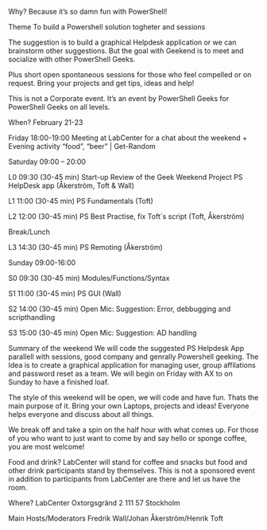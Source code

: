 Why?
 Because it’s so damn fun with PowerShell!

Theme
 To build a Powershell solution togheter and sessions

The suggestion is to build a graphical Helpdesk application or we can brainstorm other suggestions.
 But the goal with Geekend is to meet and socialize with other PowerShell Geeks. 

Plus short open spontaneous sessions for those who feel compelled or on request. Bring your projects and get tips, ideas and help!

This is not a Corporate event. It’s an event by PowerShell Geeks for PowerShell Geeks on all levels.

When?
 February 21-23 


Friday
 18:00-19:00
 Meeting at LabCenter for a chat about the weekend +
 Evening activity “food”, “beer” | Get-Random

Saturday
 09:00 – 20:00

L0 09:30 (30-45 min)
Start-up Review of the Geek Weekend Project
 PS HelpDesk app
 (Åkerström, Toft & Wall)

L1 11:00 (30-45 min)
 PS Fundamentals
(Toft)

L2 12:00 (30-45 min)
PS Best Practise, fix Toft´s script
 (Toft, Åkerström)

Break/Lunch

L3 14:30 (30-45 min)
PS Remoting
 (Åkerström)

Sunday
 09:00-16:00

S0 09:30 (30-45 min)
 Modules/Functions/Syntax

S1 11:00 (30-45 min)
 PS GUI
(Wall)

S2 14:00 (30-45 min)
Open Mic: Suggestion: Error, debbugging and scripthandling

S3 15:00 (30-45 min)
Open Mic: Suggestion: AD handling

Summary of the weekend
 We will code the suggested PS Helpdesk App parallell with sessions, good company and genrally Powershell geeking. The Idea is to create a graphical application for managing user, group affilations and password reset as a team. We will begin on Friday with AX to on Sunday to have a finished loaf.

The style of this weekend will be open, we will code and have fun. Thats the main purpose of it.
 Bring your own Laptops, projects and ideas!
 Everyone helps everyone and discuss about all things.

We break off and take a spin on the half hour with what comes up. For those of you who want to just want to come by and say hello or sponge coffee, you are most welcome!

Food and drink?
 LabCenter will stand for coffee and snacks but food and other drink participants stand by themselves.
 This is not a sponsored event in addition to participants from LabCenter are there and let us have the room.

Where?
LabCenter
 Oxtorgsgränd 2
 111 57 Stockholm

Main Hosts/Moderators
 Fredrik Wall/Johan Åkerström/Henrik Toft
